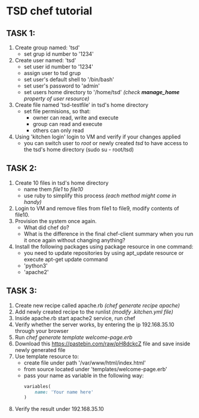 # TSD chef tutorial

## TASK 1:
1. Create group named: 'tsd'
    - set grup id number to '1234'
2. Create user named: 'tsd'
    - set user id number to '1234'
    - assign user to tsd grup
    - set user's default shell to '/bin/bash'
    - set user's password to 'admin'
    - set users home directory to '/home/tsd' *(check **manage_home** property of user resource)*
3. Create file named 'tsd-testfile' in tsd's home directory
    - set file permisions, so that:
        * owner can read, write and execute
        * group can read and execute
        * others can only read
4. Using 'kitchen login' login to VM and verify if your changes applied
    - you can switch user to *root* or newly created *tsd* to have access to the tsd's home directory (sudo su - root/tsd)

## TASK 2:
1. Create 10 files in tsd's home directory
    * name them *file1* to *file10*
    * use ruby to simplify this process *(each method might come in handy)*
2. Login to VM and remove files from file1 to file9, modify contents of file10.
3. Provision the system once again.
    * What did chef do?
    * What is the difference in the final chef-client summary when you run it once again without changing anything?
4. Install the following packages using package resource in one command:
    * you need to update repositories by using apt_update resource or execute apt-get update command
    * 'python3'
    * 'apache2'

## TASK 3:
1. Create new recipe called apache.rb *(chef generate recipe apache)*
2. Add newly created recipe to the runlist *(modify .kitchen.yml file)*
3. Inside apache.rb start apache2 service, run chef
4. Verify whether the server works, by entering the ip 192.168.35.10 through your browser
5. Run *chef generate template welcome-page.erb*
6. Download this https://pastebin.com/raw/pH8dckcZ file and save inside newly generated file
7. Use template resource to:
    - create file under path '/var/www/html/index.html'
    - from source located under 'templates/welcome-page.erb'
    - pass your name as variable in the following way:
        ```ruby
        variables(
            name: 'Your name here'
        )
        ```
8. Verify the result under 192.168.35.10